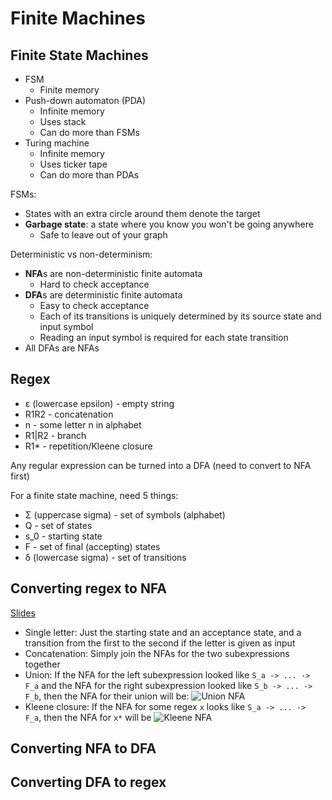 # Finite Machines

## Finite State Machines

- FSM
  - Finite memory
- Push-down automaton (PDA)
  - Infinite memory
  - Uses stack
  - Can do more than FSMs
- Turing machine
  - Infinite memory
  - Uses ticker tape
  - Can do more than PDAs

FSMs:

- States with an extra circle around them denote the target
- **Garbage state**: a state where you know you won't be going anywhere
  - Safe to leave out of your graph

Deterministic vs non-determinism:

- **NFA**s are non-deterministic finite automata
  - Hard to check acceptance
- **DFA**s are deterministic finite automata
  - Easy to check acceptance
  - Each of its transitions is uniquely determined by its source state and input symbol
  - Reading an input symbol is required for each state transition
- All DFAs are NFAs

## Regex

- ε (lowercase epsilon) - empty string
- R1R2 - concatenation
- n - some letter n in alphabet
- R1|R2 - branch
- R1* - repetition/Kleene closure

Any regular expression can be turned into a DFA (need to convert to NFA first)

For a finite state machine, need 5 things:

- Σ (uppercase sigma) - set of symbols (alphabet)
- Q - set of states
- s_0 - starting state
- F - set of final (accepting) states
- δ (lowercase sigma) - set of transitions

## Converting regex to NFA

[Slides](https://bakalian.cs.umd.edu/assets/slides/ndfa.html#/4/0/4)

- Single letter: Just the starting state and an acceptance state, and a transition
  from the first to the second if the letter is given as input
- Concatenation: Simply join the NFAs for the two subexpressions together
- Union: If the NFA for the left subexpression looked like `S_a -> ... -> F_a`
  and the NFA for the right subexpression looked like `S_b -> ... -> F_b`, then
  the NFA for their union will be: ![Union NFA](https://bakalian.cs.umd.edu/assets/slides/dist/assets/ndfa/f11.png)
- Kleene closure: If the NFA for some regex `x` looks like `S_a -> ... -> F_a`,
  then the NFA for `x*` will be ![Kleene NFA](https://bakalian.cs.umd.edu/assets/slides/dist/assets/ndfa/f13.png)

## Converting NFA to DFA

## Converting DFA to regex

